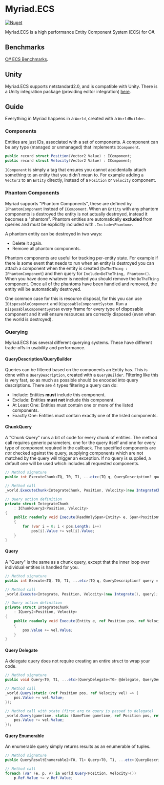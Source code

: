 # Myriad.ECS

[![Nuget](https://img.shields.io/nuget/v/Myriad.ECS?style=for-the-badge)](https://www.nuget.org/packages/Myriad.ECS/)

Myriad.ECS is a high performance Entity Component System (ECS) for C#.

## Benchmarks

[C# ECS Benchmarks](https://github.com/Doraku/Ecs.CSharp.Benchmark).

## Unity

Myriad.ECS supports netstandard2.0, and is compatible with Unity. There is a Unity integration package (providing editor integration) [here](https://github.com/martindevans/Myriad.ECS.Unity).

## Guide

Everything in Myriad happens in a `World`, created with a `WorldBuilder`.

### Components

Entities are just IDs, associated with a set of components. A component can be any type (managed or unmanaged) that implements `IComponent`.

```csharp
public record struct Position(Vector2 Value) : IComponent;
public record struct Velocity(Vector2 Value) : IComponent;
```

`IComponent` is simply a tag that ensures you cannot accidentally attach something to an entity that you didn't mean to. For example adding a `Vector2` to an `Entity` directly, instead of a `Position` or `Velocity` component.

### Phantom Components

Myriad supports "Phantom Components", these are defined by `IPhantomComponent` instead of `IComponent`. When an `Entity` with any phantom components is destroyed the entity is not actually destroyed, instead it becomes a "phantom". Phantom entities are automatically **excluded** from queries and must be explicitly included with `.Include<Phantom>`.

A phantom entity can be destroyed in two ways:
 - Delete it again.
 - Remove all phantom components.

Phantom components are useful for tracking per-entity state. For example if there is some event that needs to run when an entity is destroyed you can attach a component when the entity is created (`DoTheThing : IPhantomComponent`) and then query for `Include<DoTheThing, Phantom>()`. When you have done whatever is needed you should remove the `DoTheThing` component. Once all of the phantoms have been handled and removed, the entity will be automatically destroyed.

One common case for this is resource disposal, for this you can use `IDisposableComponent` and `DisposableComponentSystem`. Run a `DisposableComponentSystem` every frame for every type of disposable component and it will ensure resources are correctly disposed (even when the world is destroyed).

### Querying

Myriad.ECS has several different querying systems. These have different trade-offs in usability and performance.

#### QueryDescription/QueryBuilder

Queries can be filtered based on the components an Entity has. This is done with a `QueryDescription`, created with a `QueryBuilder`. Filtering like this is very fast, so as much as possible should be encoded into query descriptions. There are 4 types filtering a query can do:
 - Include: Entities **must** include this component.
 - Exclude: Entities **must not** include this component.
 - At Least One: Entities must contain one or more of the listed components.
 - Exactly One: Entities must contain exactly one of the listed components.

#### ChunkQuery

A "Chunk Query" runs a bit of code for every chunk of entities. The method call requires generic parameters, one for the query itself and one for every type of component required in the callback. The specified components are _not_ checked against the query, supplying components which are not matched by the query will trigger an exception. If no query is supplied, a default one will be used which includes all requested components.

```csharp
// Method signature
public int ExecuteChunk<TQ, T0, T1, ...etc>(TQ q, QueryDescription? query = null)

// Method call
_world.ExecuteChunk<IntegrateChunk, Position, Velocity>(new IntegrateChunk(), query);

// Query action definition
private struct IntegrateChunk
    : IChunkQuery2<Position, Velocity>
{
    public readonly void Execute(ReadOnlySpan<Entity> e, Span<Position> pos, Span<Velocity> vel)
    {
        for (var i = 0; i < pos.Length; i++)
            pos[i].Value += vel[i].Value;
    }
}
```

#### Query

A "Query" is the same as a chunk query, except that the inner loop over individual entities is handled for you.

```csharp
// Method signature
public int Execute<TQ, T0, T1, ...etc>(TQ q, QueryDescription? query = null)

// Method call
_world.Execute<Integrate, Position, Velocity>(new Integrate(), query);

// Query action definition
private struct IntegrateChunk
    : IQuery2<Position, Velocity>
{
    public readonly void Execute(Entity e, ref Position pos, ref Velocity vel)
    {
        pos.Value += vel.Value;
    }
}
```

#### Query Delegate

A delegate query does not require creating an entire struct to wrap your code.

```csharp
// Method signature
public void Query<T0, T1, ...etc>(QueryDelegate<T0> @delegate, QueryDescription? query = null)

// Method call
_world.Query(static (ref Position pos, ref Velocity vel) => {
    pos.Value += vel.Value;
});

// Method call with state (first arg to query is passed to delegate)
_world.Query(gametime, static (GameTime gametime, ref Position pos, ref Velocity vel) => {
    pos.Value += vel.Value;
});
```

#### Query Enumerable

An enumerable query simply returns results as an enumerable of tuples.

```csharp
// Method signature
public QueryResultEnumerable2<T0, T1> Query<T0, T1, ...etc>(QueryDescription query)

// Method call
foreach (var (e, p, v) in world.Query<Position, Velocity>())
    p.Ref.Value += v.Ref.Value;
```